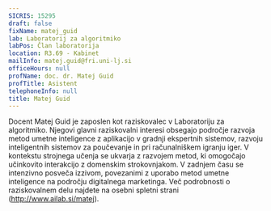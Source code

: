 ```yaml
---
SICRIS: 15295
draft: false
fixName: matej_guid
lab: Laboratorij za algoritmiko
labPos: Član laboratorija
location: R3.69 - Kabinet
mailInfo: matej.guid@fri.uni-lj.si
officeHours: null
profName: doc. dr. Matej Guid
profTitle: Asistent
telephoneInfo: null
title: Matej Guid
---
```




Docent Matej Guid je zaposlen kot raziskovalec v Laboratoriju za algoritmiko. Njegovi glavni raziskovalni interesi obsegajo področje razvoja metod umetne inteligence z aplikacijo v gradnji ekspertnih sistemov, razvoju inteligentnih sistemov za poučevanje in pri računalniškem igranju iger. V kontekstu strojnega učenja se ukvarja z razvojem metod, ki omogočajo učinkovito interakcijo z domenskim strokovnjakom. V zadnjem času se intenzivno posveča izzivom, povezanimi z uporabo metod umetne inteligence na področju digitalnega marketinga. Več podrobnosti o raziskovalnem delu najdete na osebni spletni strani (http://www.ailab.si/matej).